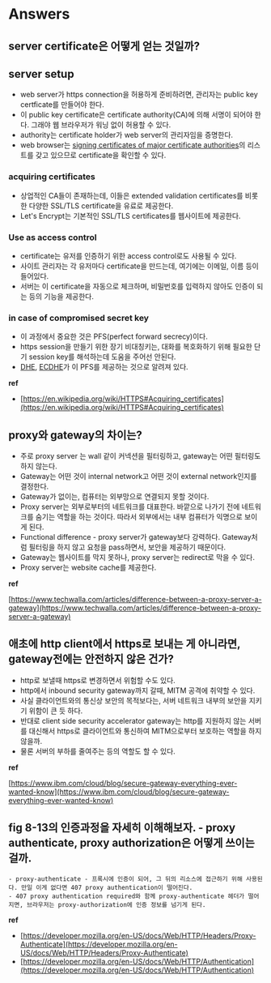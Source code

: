 # Answers

## server certificate은 어떻게 얻는 것일까?

## server setup

- web server가 https connection을 허용하게 준비하려면, 관리자는 public key certficate를 만들어야 한다.
- 이 public key certificate은 certificate authority(CA)에 의해 서명이 되어야 한다. 그래야 웹 브라우저가 워닝 없이 허용할 수 있다.
- authority는 certificate holder가 web server의 관리자임을 증명한다.
- web browser는 [signing certificates of major certificate authorities](https://en.wikipedia.org/wiki/Root_certificate)의 리스트를 갖고 있으므로 certificate을 확인할 수 있다.

### acquiring certificates

- 상업적인 CA들이 존재하는데, 이들은 extended validation certificates를 비롯한 다양한 SSL/TLS certificate을 유료로 제공한다.
- Let's Encrypt는 기본적인 SSL/TLS certificates를 웹사이트에 제공한다.

### Use as access control

- certificate는 유저를 인증하기 위한 access control로도 사용될 수 있다.
- 사이트 관리자는 각 유저마다 certificate을 만드는데, 여기에는 이메일, 이름 등이 들어있다.
- 서버는 이 certificate을 자동으로 체크하며, 비밀번호를 입력하지 않아도 인증이 되는 등의 기능을 제공한다.

### in case of compromised secret key

- 이 과정에서 중요한 것은 PFS(perfect forward secrecy)이다.
- https session을 만들기 위한 장기 비대칭키는, 대화를 복호화하기 위해 필요한 단기 session key를 해석하는데 도움을 주어선 안된다.
- [DHE](https://en.wikipedia.org/wiki/Diffie%E2%80%93Hellman_key_exchange), [ECDHE](https://en.wikipedia.org/wiki/Elliptic-curve_Diffie%E2%80%93Hellman)가 이 PFS를 제공하는 것으로 알려져 있다.

**ref**

* [https://en.wikipedia.org/wiki/HTTPS#Acquiring_certificates](https://en.wikipedia.org/wiki/HTTPS#Acquiring_certificates)

## proxy와 gateway의 차이는?

- 주로 proxy server 는 wall 같이 커넥션을 필터링하고, gateway는 어떤 필터링도 하지 않는다.
- Gateway는 어떤 것이 internal network고 어떤 것이 external network인지를 결정한다.
- Gateway가 없이는, 컴퓨터는 외부망으로 연결되지 못할 것이다.
- Proxy server는 외부로부터의 네트워크를 대표한다. 바깥으로 나가기 전에 네트워크를 숨기는 역할을 하는 것이다. 따라서 외부에서는 내부 컴퓨터가 익명으로 보이게 된다.
- Functional difference - proxy server가 gateway보다 강력하다. Gateway처럼 필터링을 하지 않고 요청을 pass하면서, 보안을 제공하기 때문이다.
- Gateway는 웹사이트를 막지 못하나, proxy server는 redirect로 막을 수 있다.
- Proxy server는 website cache를 제공한다.

**ref**

[https://www.techwalla.com/articles/difference-between-a-proxy-server-a-gateway](https://www.techwalla.com/articles/difference-between-a-proxy-server-a-gateway)

## 애초에 http client에서 https로 보내는 게 아니라면, gateway전에는 안전하지 않은 건가?

- http로 보낼때 https로 변경하면서 위험할 수도 있다.
- http에서 inbound security gateway까지 갈때, MITM 공격에 취약할 수 있다.
- 사실 클라이언트와의 통신상 보안의 목적보다는, 서버 네트워크 내부의 보안을 지키기 위함이 큰 듯 하다.
- 반대로 client side security accelerator gateway는 http를 지원하지 않는 서버를 대신해서 https로 클라이언트와 통신하여 MITM으로부터 보호하는 역할을 하지 않을까.
- 물론 서버의 부하를 줄여주는 등의 역할도 할 수 있다.

**ref** 

[https://www.ibm.com/cloud/blog/secure-gateway-everything-ever-wanted-know](https://www.ibm.com/cloud/blog/secure-gateway-everything-ever-wanted-know)

## fig 8-13의 인증과정을 자세히 이해해보자. - proxy authenticate, proxy authorization은 어떻게 쓰이는걸까.
    - proxy-authenticate - 프록시에 인증이 되어, 그 뒤의 리소스에 접근하기 위해 사용된다. 만일 이게 없다면 407 proxy authentication이 떨어진다.
    - 407 proxy authentication required와 함께 proxy-authenticate 헤더가 떨어지면, 브라우저는 proxy-authorization에 인증 정보를 넘기게 된다.

**ref**

* [https://developer.mozilla.org/en-US/docs/Web/HTTP/Headers/Proxy-Authenticate](https://developer.mozilla.org/en-US/docs/Web/HTTP/Headers/Proxy-Authenticate)
* [https://developer.mozilla.org/en-US/docs/Web/HTTP/Authentication](https://developer.mozilla.org/en-US/docs/Web/HTTP/Authentication)

